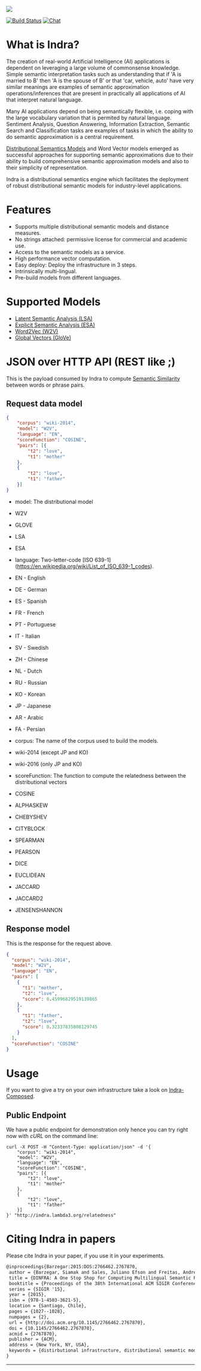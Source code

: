 ![](indra_logo.png)

[![Build Status](https://travis-ci.org/Lambda-3/indra.svg?branch=master)](https://travis-ci.org/Lambda-3/indra)
[![Chat](https://badges.gitter.im/Lambda-3/gitter.png)](https://gitter.im/Lambda-3/Lobby)

# What is Indra?

The creation of real-world Artificial Intelligence (AI) applications is dependent on leveraging a large volume of commonsense knowledge. Simple semantic interpretation tasks such as understanding that if 'A is married to B' then 'A is the spouse of B' or that 'car, vehicle, auto' have very similar meanings are examples of semantic approximation operations/inferences that are present in practically all applications of AI that interpret natural language.

Many AI applications depend on being semantically flexible, i.e. coping with the large vocabulary variation that is permited by natural language. Sentiment Analysis, Question Answering, Information Extraction, Semantic Search and Classification tasks are examples of tasks in which the ability to do semantic approximation is a central requirement.

[Distributional Semantics Models](https://en.wikipedia.org/wiki/Distributional_semantics) and Word Vector models emerged as successful approaches for supporting semantic approximations due to their ability to build comprehensive semantic approximation models and also to their simplicity of representation.

Indra is a distributional semantics engine which facilitates the deployment of robust distributional semantic models for industry-level applications.

# Features

* Supports multiple distributional semantic models and distance measures.
* No strings attached: permissive license for commercial and academic use.
* Access to the semantic models as a service.
* High performance vector computation.
* Easy deploy: Deploy the infrastructure in 3 steps.
* Intrinsically multi-lingual.
* Pre-build models from different languages.


# Supported Models

* [Latent Semantic Analysis (LSA)](https://en.wikipedia.org/wiki/Latent_semantic_analysis)
* [Explicit Semantic Analysis (ESA)](https://en.wikipedia.org/wiki/Explicit_semantic_analysis)
* [Word2Vec (W2V)](https://en.wikipedia.org/wiki/Word2vec)
* [Global Vectors (GloVe)](https://en.wikipedia.org/wiki/GloVe_(machine_learning))

# JSON over HTTP API (REST like ;)

This is the payload consumed by Indra to compute [Semantic Similarity](https://en.wikipedia.org/wiki/Semantic_similarity) between words or phrase pairs.

## Request data model

```json
{
	"corpus": "wiki-2014",
	"model": "W2V",
	"language": "EN",
	"scoreFunction": "COSINE",
	"pairs": [{
		"t2": "love",
		"t1": "mother"
	},
	{
		"t2": "love",
		"t1": "father"
	}]
}
```

* model: The distributional model
 * W2V
 * GLOVE
 * LSA 
 * ESA

* language: Two-letter-code [ISO 639-1] (https://en.wikipedia.org/wiki/List_of_ISO_639-1_codes).
 * EN - English
 * DE - German
 * ES - Spanish
 * FR - French
 * PT - Portuguese
 * IT - Italian
 * SV - Swedish
 * ZH - Chinese
 * NL - Dutch
 * RU - Russian
 * KO - Korean
 * JP - Japanese
 * AR - Arabic
 * FA - Persian

* corpus: The name of the corpus used to build the models.
 * wiki-2014 (except JP and KO)
 * wiki-2016 (only JP and KO)

* scoreFunction: The function to compute the relatedness between the distributional vectors
 * COSINE
 * ALPHASKEW
 * CHEBYSHEV
 * CITYBLOCK
 * SPEARMAN
 * PEARSON
 * DICE
 * EUCLIDEAN
 * JACCARD
 * JACCARD2
 * JENSENSHANNON

## Response model

This is the response for the request above.
```json
{
  "corpus": "wiki-2014",
  "model": "W2V",
  "language": "EN",
  "pairs": [
    {
      "t1": "mother",
      "t2": "love",
      "score": 0.45996829519139865
    },
    {
      "t1": "father",
      "t2": "love",
      "score": 0.32337835808129745
    }
  ],
  "scoreFunction": "COSINE"
}
```

# Usage

If you want to give a try on your own infrastructure take a look on [Indra-Composed](https://github.com/Lambda-3/indra-composed).

## Public Endpoint

We have a public endpoint for demonstration only hence you can try right now with _cURL_ on the command line:
```
curl -X POST -H "Content-Type: application/json" -d '{
	"corpus": "wiki-2014",
	"model": "W2V",
	"language": "EN",
	"scoreFunction": "COSINE",
	"pairs": [{
		"t2": "love",
		"t1": "mother"
	},
	{
		"t2": "love",
		"t1": "father"
	}]
}' "http://indra.lambda3.org/relatedness"
```

# Citing Indra in papers

Please cite Indra in your paper, if you use it in your experiments.
```latex
@inproceedings{Barzegar:2015:DOS:2766462.2767870,
 author = {Barzegar, Siamak and Sales, Juliano Efson and Freitas, Andre and Handschuh, Siegfried and Davis, Brian},
 title = {DINFRA: A One Stop Shop for Computing Multilingual Semantic Relatedness},
 booktitle = {Proceedings of the 38th International ACM SIGIR Conference on Research and Development in Information Retrieval},
 series = {SIGIR '15},
 year = {2015},
 isbn = {978-1-4503-3621-5},
 location = {Santiago, Chile},
 pages = {1027--1028},
 numpages = {2},
 url = {http://doi.acm.org/10.1145/2766462.2767870},
 doi = {10.1145/2766462.2767870},
 acmid = {2767870},
 publisher = {ACM},
 address = {New York, NY, USA},
 keywords = {distirbutional infrastructure, distributional semantic models, multilingual semantic relatedness},
}
```
---
